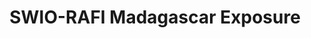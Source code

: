 ---
schema: rdl
title: SWIO-RAFI Madagascar Exposure
notes: >-
  This data set was produced with financial support from the European Union in
  the framework of the ACP-EU Natural Disaster Risk Reduction Program, managed
  by the Global Facility for Disaster Reduction and Recovery (GFDRR).
organization: GFDRR
resources:
  - name: Madagascar exposure all sectors (grid)
    url: >-
      https://rdl-jkan-datasets.s3-ap-southeast-2.amazonaws.com/exposure/mdg-exp-grd.zip
    format: geotiff
  - name: Madagascar exposure all sectors (ADM2 and ADM3)
    url: >-
      https://rdl-jkan-datasets.s3-ap-southeast-2.amazonaws.com/exposure/mdg-exp-adm.zip
    format: shp
category:
  - Exposure
model_date: '2016'
version: '1'
purpose: >-
  Quantification of site specific risk of flood, earthquakes, tropical cyclones,
  storm surge and tsunamis, to support improvement in the resiliency and
  capacity of South West Indian Ocean island states through the creation of
  disaster risk financing strategies.
project: >-
  GFDRR South West Indian Ocean Risk Assessment and Financing Initiative
  (SWIO-RAFI)
bibliography: >-
  SWIO RAFI Report
  https://www.gfdrr.org/en/publication/southwest-indian-ocean-risk-assessment-and-financing-initiative-summary-report-and-risk
geo_coverage: MDG
license: 'https://creativecommons.org/licenses/by-sa/4.0/'
maintainer: GFDRR
maintainer_email: labs.gfdrr@gmail.com
---